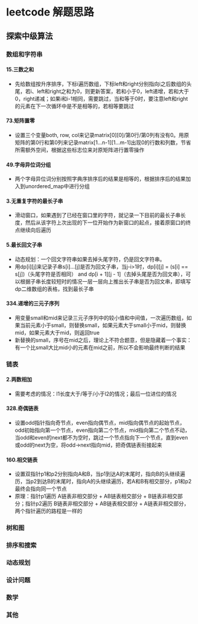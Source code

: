 # leetcode 解题思路

## 探索中级算法

### 数组和字符串

#### 15.三数之和

- 先给数组按升序排序，下标i遍历数组，下标left和right分别指向i之后数组的头尾，若i、left和right之和为0，则更新答案，若和小于0，left递增，若和大于0，right递减；如果i和i-1相同，需要跳过，当和等于0时，要注意left和right的元素在下一次循环中是不是相等的，若相等要跳过

#### 73.矩阵置零

- 设置三个变量both, row, col来记录matrix[0][0]/第0行/第0列有没有0。用原矩阵的第0行和第0列来记录matrix[1...n-1][1...m-1]出现0的行数和列数，节省所需额外空间，根据这些标志位来对原矩阵进行置零操作

#### 49.字母异位词分组

- 两个字母异位词分别按照字典序排序后的结果是相等的，根据排序后的结果加入到unordered_map中进行分组

#### 3.无重复字符的最长子串

- 滑动窗口，如果遇到了已经在窗口里的字符，就记录一下目前的最长子串长度，然后从该字符上次出现的下一位开始作为新窗口的起点，接着原窗口的终点继续向后遍历

#### 5.最长回文子串

- 动态规划：一个回文字符串如果去掉头尾字符，仍是回文字符串。
- 用dp[i][j]来记录子串s[i]...[j]是否为回文子串，当j-i>1时，dp[i][j] = (s[i] == s[j])（头尾字符是否相同） and dp[i + 1][j - 1]（去掉头尾是否为回文串），可以根据子串长度较短时的情况一层一层向上推出长子串是否为回文串，即填写dp二维数组的表格，找到最长子串

#### 334.递增的三元子序列

- 用变量small和mid来记录三元子序列中的较小值和中间值，一次遍历数组，如果当前元素小于small，则替换small，如果元素大于small小于mid，则替换mid，如果元素大于mid，则返回true
- 新替换的small，序号在mid之后，理论上不符合题意，但是隐藏着一个事实：有一个比small大比mid小的元素在mid之前，所以不会影响最终判断的结果

### 链表

#### 2.两数相加

- 需要考虑的情况：l1长度大于/等于/小于l2的情况；最后一位进位的情况

#### 328.奇偶链表

- 设置odd指针指向奇节点，even指向偶节点，mid指向偶节点的起始节点，odd初始指向第一个节点，even指向第二个节点，mid指向第二个节点不动，当odd和even的next都不为空时，跳过一个节点指向下一个节点，直到even或odd的next为空，将odd->next指向mid，把奇偶链表衔接起来

#### 160.相交链表

- 设置双指针p1和p2分别指向A和B，当p1到达A的末尾时，指向B的头继续遍历，当p2到达B的末尾时，指向A的头继续遍历，若A和B有相交部分，p1和p2最终会指向同一个节点
- 原理：指针p1遍历 A链表非相交部分 + AB链表相交部分 + B链表非相交部分；指针p2遍历 B链表非相交部分 + AB链表相交部分 + A链表非相交部分，两个指针遍历的路程是一样的

### 树和图

### 排序和搜索

### 动态规划

### 设计问题

### 数学

### 其他
